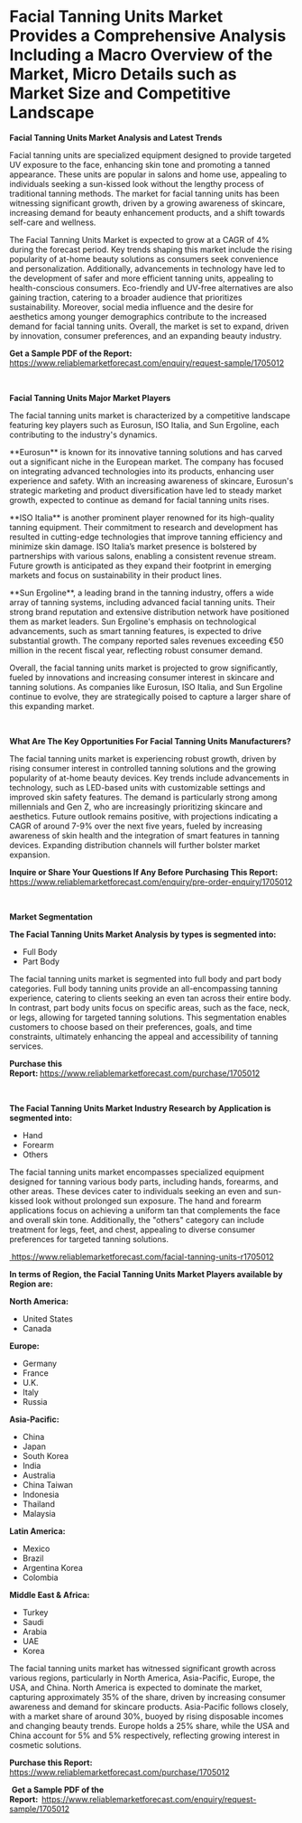 <p><h1>Facial Tanning Units Market Provides a Comprehensive Analysis Including a Macro Overview of the Market, Micro Details such as Market Size and Competitive Landscape</h1></p><p><strong>Facial Tanning Units Market Analysis and Latest Trends</strong></p>
<p><p>Facial tanning units are specialized equipment designed to provide targeted UV exposure to the face, enhancing skin tone and promoting a tanned appearance. These units are popular in salons and home use, appealing to individuals seeking a sun-kissed look without the lengthy process of traditional tanning methods. The market for facial tanning units has been witnessing significant growth, driven by a growing awareness of skincare, increasing demand for beauty enhancement products, and a shift towards self-care and wellness.</p><p>The Facial Tanning Units Market is expected to grow at a CAGR of 4% during the forecast period. Key trends shaping this market include the rising popularity of at-home beauty solutions as consumers seek convenience and personalization. Additionally, advancements in technology have led to the development of safer and more efficient tanning units, appealing to health-conscious consumers. Eco-friendly and UV-free alternatives are also gaining traction, catering to a broader audience that prioritizes sustainability. Moreover, social media influence and the desire for aesthetics among younger demographics contribute to the increased demand for facial tanning units. Overall, the market is set to expand, driven by innovation, consumer preferences, and an expanding beauty industry.</p></p>
<p><strong>Get a Sample PDF of the Report:&nbsp;</strong> <a href="https://www.reliablemarketforecast.com/enquiry/request-sample/1705012?utm_campaign=1108&utm_medium=2&utm_source=Github&utm_content=ia&utm_term=13042025&utm_id=facial-tanning-units">https://www.reliablemarketforecast.com/enquiry/request-sample/1705012</a></p>
<p>&nbsp;</p>
<p><strong>Facial Tanning Units Major Market Players</strong></p>
<p><p>The facial tanning units market is characterized by a competitive landscape featuring key players such as Eurosun, ISO Italia, and Sun Ergoline, each contributing to the industry's dynamics.</p><p>**Eurosun** is known for its innovative tanning solutions and has carved out a significant niche in the European market. The company has focused on integrating advanced technologies into its products, enhancing user experience and safety. With an increasing awareness of skincare, Eurosun's strategic marketing and product diversification have led to steady market growth, expected to continue as demand for facial tanning units rises.</p><p>**ISO Italia** is another prominent player renowned for its high-quality tanning equipment. Their commitment to research and development has resulted in cutting-edge technologies that improve tanning efficiency and minimize skin damage. ISO Italia’s market presence is bolstered by partnerships with various salons, enabling a consistent revenue stream. Future growth is anticipated as they expand their footprint in emerging markets and focus on sustainability in their product lines.</p><p>**Sun Ergoline**, a leading brand in the tanning industry, offers a wide array of tanning systems, including advanced facial tanning units. Their strong brand reputation and extensive distribution network have positioned them as market leaders. Sun Ergoline's emphasis on technological advancements, such as smart tanning features, is expected to drive substantial growth. The company reported sales revenues exceeding €50 million in the recent fiscal year, reflecting robust consumer demand.</p><p>Overall, the facial tanning units market is projected to grow significantly, fueled by innovations and increasing consumer interest in skincare and tanning solutions. As companies like Eurosun, ISO Italia, and Sun Ergoline continue to evolve, they are strategically poised to capture a larger share of this expanding market.</p></p>
<p>&nbsp;</p>
<p><strong>What Are The Key Opportunities For Facial Tanning Units Manufacturers?</strong></p>
<p><p>The facial tanning units market is experiencing robust growth, driven by rising consumer interest in controlled tanning solutions and the growing popularity of at-home beauty devices. Key trends include advancements in technology, such as LED-based units with customizable settings and improved skin safety features. The demand is particularly strong among millennials and Gen Z, who are increasingly prioritizing skincare and aesthetics. Future outlook remains positive, with projections indicating a CAGR of around 7-9% over the next five years, fueled by increasing awareness of skin health and the integration of smart features in tanning devices. Expanding distribution channels will further bolster market expansion.</p></p>
<p><strong>Inquire or Share Your Questions If Any Before Purchasing This Report:</strong> <a href="https://www.reliablemarketforecast.com/enquiry/pre-order-enquiry/1705012?utm_campaign=1108&utm_medium=2&utm_source=Github&utm_content=ia&utm_term=13042025&utm_id=facial-tanning-units">https://www.reliablemarketforecast.com/enquiry/pre-order-enquiry/1705012</a></p>
<p>&nbsp;</p>
<p><strong>Market Segmentation</strong></p>
<p><strong>The Facial Tanning Units Market Analysis by types is segmented into:</strong></p>
<p><ul><li>Full Body</li><li>Part Body</li></ul></p>
<p><p>The facial tanning units market is segmented into full body and part body categories. Full body tanning units provide an all-encompassing tanning experience, catering to clients seeking an even tan across their entire body. In contrast, part body units focus on specific areas, such as the face, neck, or legs, allowing for targeted tanning solutions. This segmentation enables customers to choose based on their preferences, goals, and time constraints, ultimately enhancing the appeal and accessibility of tanning services.</p></p>
<p><strong>Purchase this Report:&nbsp;</strong><a href="https://www.reliablemarketforecast.com/purchase/1705012?utm_campaign=1108&utm_medium=2&utm_source=Github&utm_content=ia&utm_term=13042025&utm_id=facial-tanning-units">https://www.reliablemarketforecast.com/purchase/1705012</a></p>
<p>&nbsp;</p>
<p><strong>The Facial Tanning Units Market Industry Research by Application is segmented into:</strong></p>
<p><ul><li>Hand</li><li>Forearm</li><li>Others</li></ul></p>
<p><p>The facial tanning units market encompasses specialized equipment designed for tanning various body parts, including hands, forearms, and other areas. These devices cater to individuals seeking an even and sun-kissed look without prolonged sun exposure. The hand and forearm applications focus on achieving a uniform tan that complements the face and overall skin tone. Additionally, the "others" category can include treatment for legs, feet, and chest, appealing to diverse consumer preferences for targeted tanning solutions.</p></p>
<p><a href="https://www.reliablemarketforecast.com/facial-tanning-units-r1705012?utm_campaign=1108&utm_medium=2&utm_source=Github&utm_content=ia&utm_term=13042025&utm_id=facial-tanning-units">&nbsp;https://www.reliablemarketforecast.com/facial-tanning-units-r1705012</a></p>
<p><strong>In terms of Region, the Facial Tanning Units Market Players available by Region are:</strong></p>
<p>
    <p> <strong> North America: </strong>
        <ul>
            <li>United States</li>
            <li>Canada</li>
        </ul>
        </p> 
    <p> <strong> Europe: </strong>
        <ul>
            <li>Germany</li>
            <li>France</li>
            <li>U.K.</li>
            <li>Italy</li>
            <li>Russia</li>
        </ul>
        </p> 
    <p> <strong> Asia-Pacific: </strong>
        <ul>
            <li>China</li>
            <li>Japan</li>
            <li>South Korea</li>
            <li>India</li>
            <li>Australia</li>
            <li>China Taiwan</li>
            <li>Indonesia</li>
            <li>Thailand</li>
            <li>Malaysia</li>
        </ul>
        </p> 
    <p> <strong> Latin America: </strong>
        <ul>
            <li>Mexico</li>
            <li>Brazil</li>
            <li>Argentina Korea</li>
            <li>Colombia</li>
        </ul>
        </p> 
    <p> <strong> Middle East & Africa: </strong>
        <ul>
            <li>Turkey</li>
            <li>Saudi</li>
            <li>Arabia</li>
            <li>UAE</li>
            <li>Korea</li>
        </ul>
    </p>
    </p>
<p><p>The facial tanning units market has witnessed significant growth across various regions, particularly in North America, Asia-Pacific, Europe, the USA, and China. North America is expected to dominate the market, capturing approximately 35% of the share, driven by increasing consumer awareness and demand for skincare products. Asia-Pacific follows closely, with a market share of around 30%, buoyed by rising disposable incomes and changing beauty trends. Europe holds a 25% share, while the USA and China account for 5% and 5% respectively, reflecting growing interest in cosmetic solutions.</p></p>
<p><strong>Purchase this Report: </strong><a href="https://www.reliablemarketforecast.com/purchase/1705012?utm_campaign=1108&utm_medium=2&utm_source=Github&utm_content=ia&utm_term=13042025&utm_id=facial-tanning-units">https://www.reliablemarketforecast.com/purchase/1705012</a></p>
<p>&nbsp;<strong>Get a Sample PDF of the Report:&nbsp;&nbsp;</strong><a href="https://www.reliablemarketforecast.com/enquiry/request-sample/1705012?utm_campaign=1108&utm_medium=2&utm_source=Github&utm_content=ia&utm_term=13042025&utm_id=facial-tanning-units">https://www.reliablemarketforecast.com/enquiry/request-sample/1705012</a></p>
<p><strong></strong></p>
<p><p></p><p></p><p></p></p>